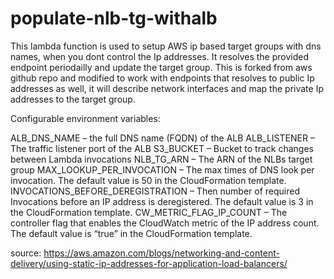 # populate-nlb-tg-withalb

This lambda function is used to setup AWS ip based target groups with dns names, when you dont control the Ip addresses. It resolves the provided endpoint periodailly and update the target group. This is forked from aws github repo and modified to work with endpoints that resolves to public Ip addresses as well, it will describe network interfaces and map the private Ip addresses to the target group.


Configurable environment variables:

ALB_DNS_NAME – the full DNS name (FQDN) of the ALB
ALB_LISTENER – The traffic listener port of the ALB
S3_BUCKET – Bucket to track changes between Lambda invocations
NLB_TG_ARN – The ARN of the NLBs target group
MAX_LOOKUP_PER_INVOCATION – The max times of DNS look per invocation. The default value is 50 in the CloudFormation template.
INVOCATIONS_BEFORE_DEREGISTRATION – Then number of required Invocations before an IP address is deregistered. The default value is 3 in the CloudFormation template.
CW_METRIC_FLAG_IP_COUNT – The controller flag that enables the CloudWatch metric of the IP address count. The default value is “true” in the CloudFormation template.


source:
https://aws.amazon.com/blogs/networking-and-content-delivery/using-static-ip-addresses-for-application-load-balancers/
